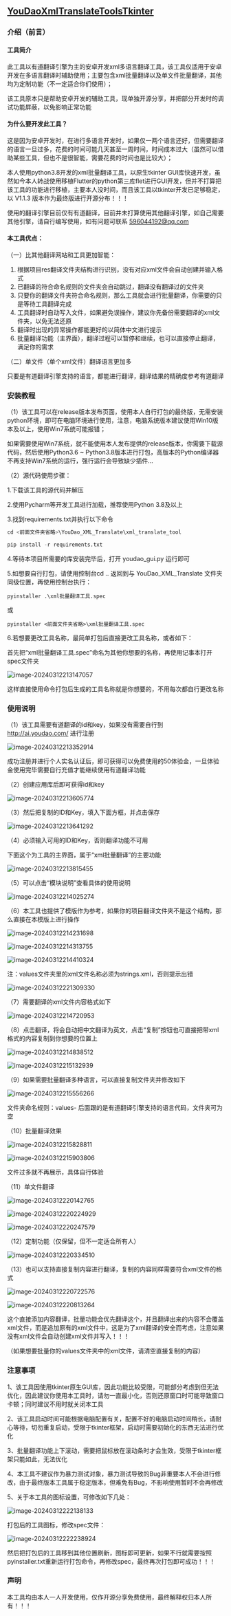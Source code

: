 ## **[YouDaoXmlTranslateToolsTkinter](https://gitee.com/ld596044192/you-dao-xml-translate-tools-tkinter)**

### 介绍（前言）
#### 工具简介

此工具以有道翻译引擎为主的安卓开发xml多语言翻译工具，该工具仅适用于安卓开发在多语言翻译时辅助使用；主要包含xml批量翻译以及单文件批量翻译，其他均为定制功能（不一定适合你们使用）；

该工具原本只是帮助安卓开发的辅助工具，现单独开源分享，并把部分开发时的调试功能屏蔽，以免影响正常功能

#### 为什么要开发此工具？

这是因为安卓开发时，在进行多语言开发时，如果仅一两个语言还好，但需要翻译的语言一旦过多，花费的时间可能几天甚至一周时间，时间成本过大（虽然可以借助某些工具，但也不是很智能，需要花费的时间也是比较大）；

本人使用python3.8开发的xml批量翻译工具，以原生tkinter GUI库快速开发，虽然如今本人转战使用移植Flutter的python第三库flet进行GUI开发，但并不打算把该工具的功能进行移植，主要本人没时间，而且该工具以tkinter开发已足够稳定，以 V1.1.3 版本作为最终版进行开源分布！！！

使用的翻译引擎目前仅有有道翻译，目前并未打算使用其他翻译引擎，如自己需要其他引擎，请自行编写使用，如有问题可联系 596044192@qq.com 

#### 本工具优点：

（一）比其他翻译网站和工具更加智能：

1. 根据项目res翻译文件夹结构进行识别，没有对应xml文件会自动创建并输入格式
2. 已翻译的符合命名规则的文件夹会自动跳过，翻译没有翻译过的文件夹
3. 只要你的翻译文件夹符合命名规则，那么工具就会进行批量翻译，你需要的只是等待工具翻译完成
4. 工具翻译时自动写入文件，如果避免误操作，建议你先备份需要翻译的xml文件夹，以免无法还原
5. 翻译时出现的异常操作都能更好的以简体中文进行提示
6. 批量翻译功能（主界面），翻译过程可以暂停和继续，也可以直接停止翻译，满足你的需求

（二）单文件（单个xml文件）翻译语言更加多

只要是有道翻译引擎支持的语言，都能进行翻译，翻译结果的精确度参考有道翻译

### 安装教程

（1）该工具可以在release版本发布页面，使用本人自行打包的最终版，无需安装python环境，即可在电脑环境进行使用，注意，电脑系统版本建议使用Win10版本及以上，使用Win7系统可能报错；

如果需要使用Win7系统，就不能使用本人发布提供的release版本，你需要下载源代码，然后使用Python3.6 ~ Python3.8版本进行打包，高版本的Python编译器不再支持Win7系统的运行，强行运行会导致缺少插件...

（2）源代码使用步骤：

1.下载该工具的源代码并解压

2.使用Pycharm等开发工具进行加载，推荐使用Python 3.8及以上

3.找到requirements.txt并执行以下命令

```python
cd <前面文件夹省略>\YouDao_XML_Translate\xml_translate_tool
```

```python
pip install -r requirements.txt
```

4.等待本项目所需要的库安装完毕后，打开 youdao_gui.py 运行即可

5.如想要自行打包，请使用控制台cd .. 返回到与 YouDao_XML_Translate 文件夹同级位置，再使用控制台执行：

```
pyinstaller .\xml批量翻译工具.spec
```

或

```
pyinstaller <前面文件夹省略>\xml批量翻译工具.spec
```

6.若想要更改工具名称，最简单打包后直接更改工具名称，或者如下：

首先把“xml批量翻译工具.spec”命名为其他你想要的名称，再使用记事本打开spec文件夹

![image-20240312213147057](C:\Users\59604\AppData\Roaming\Typora\typora-user-images\image-20240312213147057.png)

这样直接使用命令打包后生成的工具名称就是你想要的，不用每次都自行更改名称

### 使用说明

（1）该工具需要有道翻译的id和key，如果没有需要自行到 http://ai.youdao.com/ 进行注册

![image-20240312213352914](C:\Users\59604\AppData\Roaming\Typora\typora-user-images\image-20240312213352914.png)

成功注册并进行个人实名认证后，即可获得可以免费使用的50体验金，一旦体验金使用完毕需要自行充值才能继续使用有道翻译功能

（2）创建应用库后即可获得id和key

![image-20240312213605774](C:\Users\59604\AppData\Roaming\Typora\typora-user-images\image-20240312213605774.png)

（3）然后把复制的ID和Key，填入下面方框，并点击保存

![image-20240312213641292](C:\Users\59604\AppData\Roaming\Typora\typora-user-images\image-20240312213641292.png)

（4）必须输入可用的ID和Key，否则翻译功能不可用

下面这个为工具的主界面，属于“xml批量翻译”的主要功能

![image-20240312213815455](C:\Users\59604\AppData\Roaming\Typora\typora-user-images\image-20240312213815455.png)

（5）可以点击“模块说明”查看具体的使用说明

![image-20240312214025274](C:\Users\59604\AppData\Roaming\Typora\typora-user-images\image-20240312214025274.png)

（6）本工具也提供了模版作为参考，如果你的项目翻译文件夹不是这个结构，那么直接在本模版上进行操作

![image-20240312214231698](C:\Users\59604\AppData\Roaming\Typora\typora-user-images\image-20240312214231698.png)

![image-20240312214313755](C:\Users\59604\AppData\Roaming\Typora\typora-user-images\image-20240312214313755.png)

![image-20240312214410324](C:\Users\59604\AppData\Roaming\Typora\typora-user-images\image-20240312214410324.png)

注：values文件夹里的xml文件名称必须为strings.xml，否则提示出错

![image-20240312221309330](C:\Users\59604\AppData\Roaming\Typora\typora-user-images\image-20240312221309330.png)

（7）需要翻译的xml文件内容格式如下

![image-20240312214720953](C:\Users\59604\AppData\Roaming\Typora\typora-user-images\image-20240312214720953.png)

（8）点击翻译，将会自动把中文翻译为英文，点击“复制”按钮也可直接把带xml格式的内容复制到你想要的位置上

![image-20240312214838512](C:\Users\59604\AppData\Roaming\Typora\typora-user-images\image-20240312214838512.png)

![image-20240312215132939](C:\Users\59604\AppData\Roaming\Typora\typora-user-images\image-20240312215132939.png)

（9）如果需要批量翻译多种语言，可以直接复制文件夹并修改如下

![image-20240312215556266](C:\Users\59604\AppData\Roaming\Typora\typora-user-images\image-20240312215556266.png)

文件夹命名规则：values- 后面跟的是有道翻译引擎支持的语言代码，文件夹可为空

（10）批量翻译效果

![image-20240312215828811](C:\Users\59604\AppData\Roaming\Typora\typora-user-images\image-20240312215828811.png)

![image-20240312215903806](C:\Users\59604\AppData\Roaming\Typora\typora-user-images\image-20240312215903806.png)

文件过多就不再展示，具体自行体验

（11）单文件翻译

![image-20240312220142765](C:\Users\59604\AppData\Roaming\Typora\typora-user-images\image-20240312220142765.png)

![image-20240312220224929](C:\Users\59604\AppData\Roaming\Typora\typora-user-images\image-20240312220224929.png)

![image-20240312220247579](C:\Users\59604\AppData\Roaming\Typora\typora-user-images\image-20240312220247579.png)

（12）定制功能（仅保留，但不一定适合所有人）

![image-20240312220334510](C:\Users\59604\AppData\Roaming\Typora\typora-user-images\image-20240312220334510.png)

（13）也可以支持直接复制内容进行翻译，复制的内容同样需要符合xml文件的格式

![image-20240312220722576](C:\Users\59604\AppData\Roaming\Typora\typora-user-images\image-20240312220722576.png)

![image-20240312220813264](C:\Users\59604\AppData\Roaming\Typora\typora-user-images\image-20240312220813264.png)

这个直接添加内容翻译，批量功能会优先翻译这个，并且翻译出来的内容不会覆盖xml文件，而是追加原有的xml文件中，这是为了xml翻译的安全而考虑，注意如果没有xml文件会自动创建xml文件并写入！！！

（如果想要批量你的values文件夹中的xml文件，请清空直接复制的内容）

### 注意事项

1、该工具因使用tkinter原生GUI库，因此功能比较受限，可能部分考虑到但无法优化，因此建议你使用本工具时，请勿一直最小化，否则还原窗口时可能导致窗口卡顿；同时建议不用时就关闭本工具

2、该工具启动时间可能根据电脑配置有关，配置不好的电脑启动时间稍长，请耐心等待，切勿重复启动，受限于tkinter框架，启动时需要初始化的东西无法进行优化

3、批量翻译功能上下滚动，需要把鼠标放在滚动条时才会生效，受限于tkinter框架只能如此，无法优化

4、本工具不建议作为暴力测试对象，暴力测试导致的Bug非重要本人不会进行修改，由于最终版本工具属于稳定版本，但难免有Bug，不影响使用暂时不会再修改

5、关于本工具的图标设置，可修改如下几处：

![image-20240312222138133](C:\Users\59604\AppData\Roaming\Typora\typora-user-images\image-20240312222138133.png)

打包后的工具图标，修改spec文件：

![image-20240312222238924](C:\Users\59604\AppData\Roaming\Typora\typora-user-images\image-20240312222238924.png)

然后把打包后的工具移到其他位置刷新，图标即可更新，如果不行就需要按照pyinstaller.txt重新运行打包命令，再修改spec，最终再次打包即可成功！！！

### 声明

本工具均由本人一人开发使用，仅作开源分享免费使用，最终解释权归本人所有！！！
